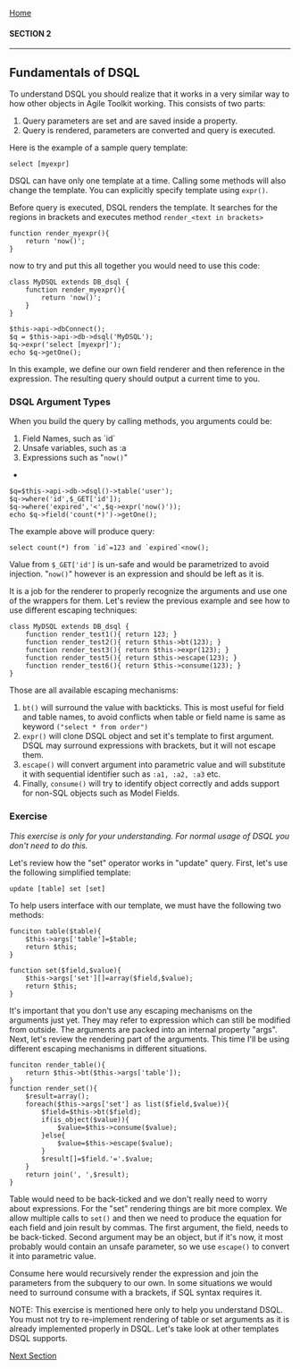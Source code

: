 [Home](../readme.md "Home")

#### SECTION 2
----
## Fundamentals of DSQL

To understand DSQL you should realize that it works in a very similar way to how other objects in Agile Toolkit working. This consists of two parts:

1. Query parameters are set and are saved inside a property.
2. Query is rendered, parameters are converted and query is executed.

Here is the example of a sample query template:

    select [myexpr]
    
DSQL can have only one template at a time. Calling some methods will also change the template. You can explicitly specify template using `expr()`.

Before query is executed, DSQL renders the template. It searches for the regions in brackets and executes method `render_<text in brackets>`

    function render_myexpr(){
        return 'now()';
    }
    
now to try and put this all together you would need to use this code:

    class MyDSQL extends DB_dsql {
        function render_myexpr(){
            return 'now()';
        }
    }
    
    $this->api->dbConnect();
    $q = $this->api->db->dsql('MyDSQL');
    $q->expr('select [myexpr]');
    echo $q->getOne();

In this example, we define our own field renderer and then reference in the expression. The resulting query should output a current time to you.

### DSQL Argument Types

When you build the query by calling methods, you arguments could be:

1. Field Names, such as \`id\`
2. Unsafe variables, such as :a
3. Expressions such as "`now()`"

-

    $q=$this->api->db->dsql()->table('user');
    $q->where('id',$_GET['id']);
    $q->where('expired','<',$q->expr('now()'));
    echo $q->field('count(*)')->getOne();

The example above will produce query:

    select count(*) from `id`=123 and `expired`<now();
    
Value from `$_GET['id']` is un-safe and would be parametrized to avoid injection. "`now()`" however is an expression and should be left as it is.

It is a job for the renderer to properly recognize the arguments and use one of the wrappers for them. Let's review the previous example and see how to use different escaping techniques:

    class MyDSQL extends DB_dsql {
        function render_test1(){ return 123; }
        function render_test2(){ return $this->bt(123); }
        function render_test3(){ return $this->expr(123); }
        function render_test5(){ return $this->escape(123); }
        function render_test6(){ return $this->consume(123); }
    }
    
Those are all available escaping mechanisms:

1. `bt()` will surround the value with backticks. This is most useful for field and table names, to avoid conflicts when table or field name is same as keyword `("select * from order")`
2. `expr()` will clone DSQL object and set it's template to first argument. DSQL may surround expressions with brackets, but it will not escape them.
3. `escape()` will convert argument into parametric value and will substitute it with sequential identifier such as `:a1, :a2, :a3` etc.
4. Finally, `consume()` will try to identify object correctly and adds support for non-SQL objects such as Model Fields.

### Exercise

*This exercise is only for your understanding. For normal usage of DSQL you don't need to do this.*

Let's review how the "set" operator works in "update" query. First, let's use the following simplified template:

    update [table] set [set]

To help users interface with our template, we must have the following two methods:

    funciton table($table){
        $this->args['table']=$table;
        return $this;
    }
    
    function set($field,$value){
        $this->args['set'][]=array($field,$value);
        return $this;
    }
    
It's important that you don't use any escaping mechanisms on the arguments just yet. They may refer to expression which can still be modified from outside. The arguments are packed into an internal property "args". Next, let's review the rendering part of the arguments. This time I'll be using different escaping mechanisms in different situations.

    funciton render_table(){
        return $this->bt($this->args['table']);
    }
    function render_set(){
        $result=array();
        foreach($this->args['set'] as list($field,$value)){
            $field=$this->bt($field);
            if(is_object($value)){
                $value=$this->consume($value);
            }else{
                $value=$this->escape($value);
            }
            $result[]=$field.'='.$value;
        }
        return join(', ',$result);
    }

Table would need to be back-ticked and we don't really need to worry about expressions. For the "set" rendering things are bit more complex. We allow multiple calls to `set()` and then we need to produce the equation for each field and join result by commas. The first argument, the field, needs to be back-ticked. Second argument may be an object, but if it's now, it most probably would contain an unsafe parameter, so we use `escape()` to convert it into parametric value.

Consume here would recursively render the expression and join the parameters from the subquery to our own. In some situations we would need to surround consume with a brackets, if SQL syntax requires it.

NOTE: This exercise is mentioned here only to help you understand DSQL. You must not try to re-implement rendering of table or set arguments as it is already implemented properly in DSQL. Let's take look at other templates DSQL supports.

[Next Section](section3.md "Next Section")